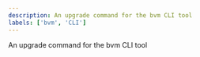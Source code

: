 ```yaml
---
description: An upgrade command for the bvm CLI tool
labels: ['bvm', 'CLI']
---
```


An upgrade command for the bvm CLI tool
